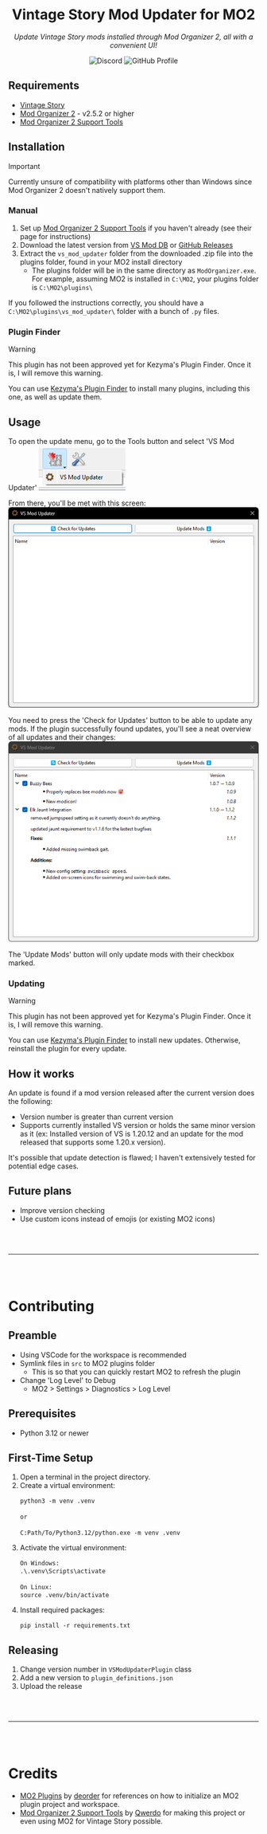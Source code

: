 
<center><h1> Vintage Story Mod Updater for MO2 </h1></center>

<center><p><i>Update Vintage Story mods installed through Mod Organizer 2, all with a convenient UI!</i></p></center>

<center><img alt="Discord" src="https://img.shields.io/discord/532779726343897104?style=flat&logo=discord&label=Discord&color=%237289da&link=https%3A%2F%2Fdiscord.gg%2FsWVexFEWNZ"> <img alt="GitHub Profile" src="https://img.shields.io/badge/GitHub-gray?style=flat&logo=github&link=https%3A%2F%2Fgithub.com%2Fmosharky"></center>




## Requirements
- [Vintage Story](https://www.vintagestory.at/)
- [Mod Organizer 2](https://github.com/ModOrganizer2/modorganizer/releases) - v2.5.2 or higher
- [Mod Organizer 2 Support Tools](https://mods.vintagestory.at/vsmosupportplugin)


## Installation

> [!IMPORTANT]
> Currently unsure of compatibility with platforms other than Windows since Mod Organizer 2 doesn't natively support them.

### Manual
1. Set up [Mod Organizer 2 Support Tools](https://mods.vintagestory.at/vsmosupportplugin) if you haven't already (see their page for instructions)
2. Download the latest version from [VS Mod DB](https://mods.vintagestory.at/) or [GitHub Releases](https://github.com/mosharky/MO2-VS-Mod-Updater/releases)
3. Extract the `vs_mod_updater` folder from the downloaded .zip file into the plugins folder, found in your MO2 install directory
    - The plugins folder will be in the same directory as `ModOrganizer.exe`. For example, assuming MO2 is installed in `C:\MO2`, your plugins folder is `C:\MO2\plugins\`

If you followed the instructions correctly, you should have a `C:\MO2\plugins\vs_mod_updater\` folder with a bunch of `.py` files.

### Plugin Finder
> [!WARNING]
> This plugin has not been approved yet for Kezyma's Plugin Finder. Once it is, I will remove this warning.

You can use [Kezyma's Plugin Finder](https://kezyma.github.io/?p=pluginfinder) to install many plugins, including this one, as well as update them.


## Usage
To open the update menu, go to the Tools button and select 'VS Mod Updater'
![](https://raw.githubusercontent.com/mosharky/MO2-VS-Mod-Updater/refs/heads/main/assets/plugin_dropdown.png)

From there, you'll be met with this screen:
![](https://raw.githubusercontent.com/mosharky/MO2-VS-Mod-Updater/refs/heads/main/assets/plugin_ui.png)

You need to press the 'Check for Updates' button to be able to update any mods. If the plugin successfully found updates, you'll see a neat overview of all updates and their changes:
![](https://raw.githubusercontent.com/mosharky/MO2-VS-Mod-Updater/refs/heads/main/assets/updates_found.png)

The 'Update Mods' button will only update mods with their checkbox marked.

### Updating
> [!WARNING]
> This plugin has not been approved yet for Kezyma's Plugin Finder. Once it is, I will remove this warning.

You can use [Kezyma's Plugin Finder](https://kezyma.github.io/?p=pluginfinder) to install new updates. Otherwise, reinstall the plugin for every update.


## How it works
An update is found if a mod version released after the current version does the following:
- Version number is greater than current version
- Supports currently installed VS version or holds the same minor version as it (ex: Installed version of VS is 1.20.12 and an update for the mod released that supports some 1.20.x version).

It's possible that update detection is flawed; I haven't extensively tested for potential edge cases.


## Future plans
- Improve version checking
- Use custom icons instead of emojis (or existing MO2 icons)


<br>
<br>

***

<br>
<br>


# Contributing

## Preamble
- Using VSCode for the workspace is recommended
- Symlink files in `src` to MO2 plugins folder
    - This is so that you can quickly restart MO2 to refresh the plugin
- Change 'Log Level' to Debug
    - MO2 > Settings > Diagnostics > Log Level

## Prerequisites
- Python 3.12 or newer

## First-Time Setup
1. Open a terminal in the project directory.
2. Create a virtual environment:
   ```
   python3 -m venv .venv
   
   or
   
   C:Path/To/Python3.12/python.exe -m venv .venv
   ```
3. Activate the virtual environment:
   ```
   On Windows:
   .\.venv\Scripts\activate

   On Linux:
   source .venv/bin/activate
   ```
4. Install required packages:
   ```
   pip install -r requirements.txt
   ```

## Releasing
1. Change version number in `VSModUpdaterPlugin` class
2. Add a new version to `plugin_definitions.json`
3. Upload the release


<br>
<br>

***

<br>
<br>


# Credits
- [MO2 Plugins](https://github.com/deorder/mo2-plugins) by [deorder](https://github.com/deorder) for references on how to initialize an MO2 plugin project and workspace.
- [Mod Organizer 2 Support Tools](https://mods.vintagestory.at/vsmosupportplugin) by [Qwerdo](https://mods.vintagestory.at/show/user/adf3da0e8b6165d9e974) for making this project or even using MO2 for Vintage Story possible.